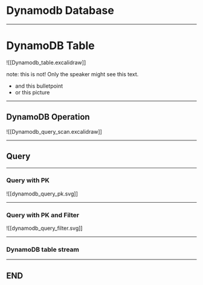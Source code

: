 
<!-- .slide: style="background-color: coral;" -->
# Dynamodb Database 

---
# DynamoDB Table 
![[Dynamodb_table.excalidraw]]

note: this is not! Only the speaker might see this text.

- and this bulletpoint
- or this picture
---

## DynamoDB Operation 

![[Dynamodb_query_scan.excalidraw]]

---

## Query 
---
### Query with PK 
![[dynamodb_query_pk.svg]]

---

### Query with PK and Filter

![[dynamodb_query_filter.svg]]


---

### DynamoDB table stream



---

## END